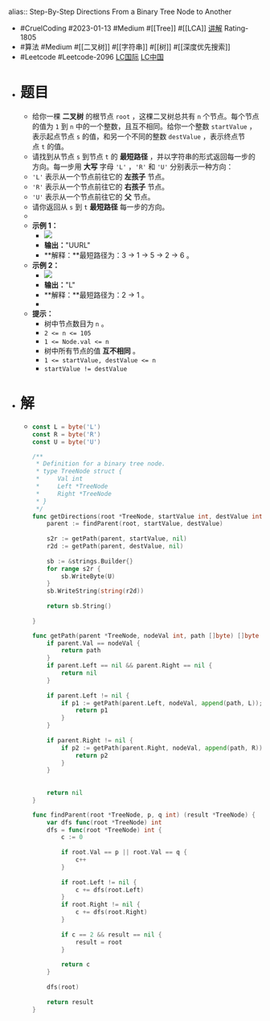 alias:: Step-By-Step Directions From a Binary Tree Node to Another

- #CruelCoding #2023-01-13 #Medium #[[Tree]] #[[LCA]] [讲解](https://youtu.be/VvdlzPAQE0s) Rating-1805
- #算法 #Medium #[[二叉树]] #[[字符串]] #[[树]] #[[深度优先搜索]]
- #Leetcode #Leetcode-2096 [LC国际](https://leetcode.com/problems/step-by-step-directions-from-a-binary-tree-node-to-another/) [LC中国](https://leetcode.cn/problems/step-by-step-directions-from-a-binary-tree-node-to-another/)
- # 题目
	- 给你一棵 **二叉树** 的根节点 `root` ，这棵二叉树总共有 `n` 个节点。每个节点的值为 `1` 到 `n` 中的一个整数，且互不相同。给你一个整数 `startValue` ，表示起点节点 `s` 的值，和另一个不同的整数 `destValue` ，表示终点节点 `t` 的值。
	- 请找到从节点 `s` 到节点 `t` 的 **最短路径** ，并以字符串的形式返回每一步的方向。每一步用 **大写** 字母 `'L'` ，`'R'` 和 `'U'` 分别表示一种方向：
	- `'L'` 表示从一个节点前往它的 **左孩子** 节点。
	- `'R'` 表示从一个节点前往它的 **右孩子** 节点。
	- `'U'` 表示从一个节点前往它的 **父** 节点。
	- 请你返回从 `s` 到 `t` **最短路径** 每一步的方向。
	-
	- **示例 1：**
		- ![](https://assets.leetcode.com/uploads/2021/11/15/eg1.png)
		- **输出：**"UURL"
		- **解释：**最短路径为：3 → 1 → 5 → 2 → 6 。
	- **示例 2：**
		- ![](https://assets.leetcode.com/uploads/2021/11/15/eg2.png)
		- **输出：**"L"
		- **解释：**最短路径为：2 → 1 。
		-
	- **提示：**
		- 树中节点数目为 `n` 。
		- `2 <= n <= 105`
		- `1 <= Node.val <= n`
		- 树中所有节点的值 **互不相同** 。
		- `1 <= startValue, destValue <= n`
		- `startValue != destValue`
- # 解
	- ```go
	  const L = byte('L')
	  const R = byte('R')
	  const U = byte('U')
	  
	  /**
	   * Definition for a binary tree node.
	   * type TreeNode struct {
	   *     Val int
	   *     Left *TreeNode
	   *     Right *TreeNode
	   * }
	   */
	  func getDirections(root *TreeNode, startValue int, destValue int) string {
	      parent := findParent(root, startValue, destValue)
	      
	      s2r := getPath(parent, startValue, nil)
	      r2d := getPath(parent, destValue, nil)
	      
	      sb := &strings.Builder{}
	      for range s2r {
	          sb.WriteByte(U)
	      }
	      sb.WriteString(string(r2d))
	      
	      return sb.String()
	      
	  }
	  
	  func getPath(parent *TreeNode, nodeVal int, path []byte) []byte {
	      if parent.Val == nodeVal {
	          return path
	      }
	      if parent.Left == nil && parent.Right == nil {
	          return nil
	      }
	      
	      if parent.Left != nil {
	          if p1 := getPath(parent.Left, nodeVal, append(path, L)); len(p1) != 0 {
	              return p1
	          }
	      }
	      
	      if parent.Right != nil {
	          if p2 := getPath(parent.Right, nodeVal, append(path, R)); len(p2) != 0 {
	              return p2
	          }
	      }
	      
	      
	      return nil
	  }
	  
	  func findParent(root *TreeNode, p, q int) (result *TreeNode) {
	      var dfs func(root *TreeNode) int
	      dfs = func(root *TreeNode) int {
	          c := 0
	          
	          if root.Val == p || root.Val == q {
	              c++
	          }
	          
	          if root.Left != nil {
	              c += dfs(root.Left)
	          }
	          if root.Right != nil {
	              c += dfs(root.Right)
	          }
	          
	          if c == 2 && result == nil {
	              result = root
	          }
	          
	          return c
	      }
	      
	      dfs(root)
	      
	      return result
	  }
	  ```